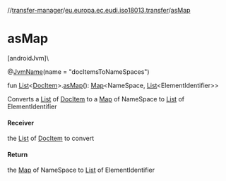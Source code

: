 //[transfer-manager](../../index.md)/[eu.europa.ec.eudi.iso18013.transfer](index.md)/[asMap](as-map.md)

# asMap

[androidJvm]\

@[JvmName](https://kotlinlang.org/api/latest/jvm/stdlib/kotlin-stdlib/kotlin.jvm/-jvm-name/index.html)(name = &quot;docItemsToNameSpaces&quot;)

fun [List](https://kotlinlang.org/api/latest/jvm/stdlib/kotlin-stdlib/kotlin.collections/-list/index.html)&lt;[DocItem](../eu.europa.ec.eudi.iso18013.transfer.response/-doc-item/index.md)&gt;.[asMap](as-map.md)(): [Map](https://kotlinlang.org/api/latest/jvm/stdlib/kotlin-stdlib/kotlin.collections/-map/index.html)&lt;NameSpace, [List](https://kotlinlang.org/api/latest/jvm/stdlib/kotlin-stdlib/kotlin.collections/-list/index.html)&lt;ElementIdentifier&gt;&gt;

Converts a [List](https://kotlinlang.org/api/latest/jvm/stdlib/kotlin-stdlib/kotlin.collections/-list/index.html) of [DocItem](../eu.europa.ec.eudi.iso18013.transfer.response/-doc-item/index.md) to a [Map](https://kotlinlang.org/api/latest/jvm/stdlib/kotlin-stdlib/kotlin.collections/-map/index.html) of NameSpace to [List](https://kotlinlang.org/api/latest/jvm/stdlib/kotlin-stdlib/kotlin.collections/-list/index.html) of ElementIdentifier

#### Receiver

the [List](https://kotlinlang.org/api/latest/jvm/stdlib/kotlin-stdlib/kotlin.collections/-list/index.html) of [DocItem](../eu.europa.ec.eudi.iso18013.transfer.response/-doc-item/index.md) to convert

#### Return

the [Map](https://kotlinlang.org/api/latest/jvm/stdlib/kotlin-stdlib/kotlin.collections/-map/index.html) of NameSpace to [List](https://kotlinlang.org/api/latest/jvm/stdlib/kotlin-stdlib/kotlin.collections/-list/index.html) of ElementIdentifier
